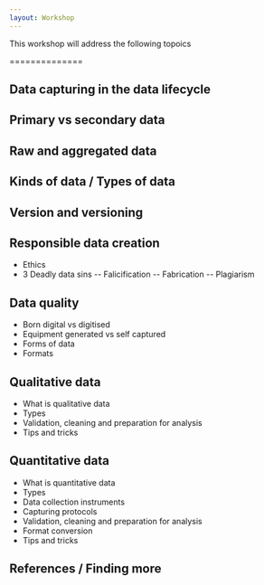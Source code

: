 ```yaml
---
layout: Workshop
---
```

This workshop will address the following topoics

==============

## Data capturing in the data lifecycle

## Primary vs secondary data

## Raw and aggregated data

## Kinds of data / Types of data

## Version and versioning

## Responsible data creation

- Ethics
- 3 Deadly data sins
-- Falicification
-- Fabrication
-- Plagiarism

## Data quality

- Born digital vs digitised
- Equipment generated vs self captured
- Forms of data
- Formats

## Qualitative data

- What is qualitative data
- Types
- Validation, cleaning and preparation for analysis
- Tips and tricks

## Quantitative data

- What is quantitative data
- Types
- Data collection instruments
- Capturing protocols
- Validation, cleaning and preparation for analysis
- Format conversion
- Tips and tricks

## References / Finding more 
